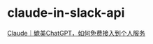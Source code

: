 # claude-in-slack-api

[Claude｜媲美ChatGPT，如何免费接入到个人服务](https://mp.weixin.qq.com/s?__biz=Mzg4MjkzMzc1Mg==&mid=2247483961&idx=1&sn=c009f4ea28287daeaa4de17278c8228e&chksm=cf4e68aef839e1b8fe49110341e2a557e0b118fee82d490143656a12c7f85bdd4ef6f65ffd16&token=1094126126&lang=zh_CN#rd)
